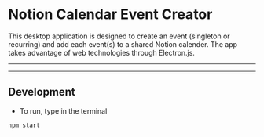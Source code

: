 # Notion Calendar Event Creator
This desktop application is designed to create an event (singleton or recurring) and add each event(s) to a shared Notion calender. The app takes advantage of web technologies through Electron.js.

---
---


## Development
* To run, type in the terminal
```
npm start
```
